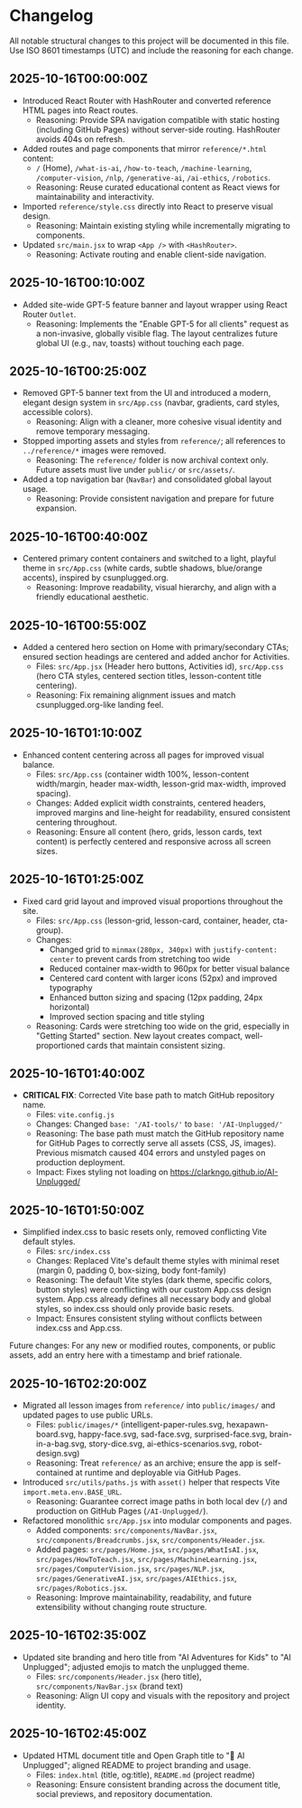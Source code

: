 # Changelog

All notable structural changes to this project will be documented in this file. Use ISO 8601 timestamps (UTC) and include the reasoning for each change.

## 2025-10-16T00:00:00Z

- Introduced React Router with HashRouter and converted reference HTML pages into React routes.
  - Reasoning: Provide SPA navigation compatible with static hosting (including GitHub Pages) without server-side routing. HashRouter avoids 404s on refresh.
- Added routes and page components that mirror `reference/*.html` content:
  - `/` (Home), `/what-is-ai`, `/how-to-teach`, `/machine-learning`, `/computer-vision`, `/nlp`, `/generative-ai`, `/ai-ethics`, `/robotics`.
  - Reasoning: Reuse curated educational content as React views for maintainability and interactivity.
- Imported `reference/style.css` directly into React to preserve visual design.
  - Reasoning: Maintain existing styling while incrementally migrating to components.
- Updated `src/main.jsx` to wrap `<App />` with `<HashRouter>`.
  - Reasoning: Activate routing and enable client-side navigation.

## 2025-10-16T00:10:00Z

- Added site-wide GPT-5 feature banner and layout wrapper using React Router `Outlet`.
  - Reasoning: Implements the "Enable GPT-5 for all clients" request as a non-invasive, globally visible flag. The layout centralizes future global UI (e.g., nav, toasts) without touching each page.

## 2025-10-16T00:25:00Z

- Removed GPT-5 banner text from the UI and introduced a modern, elegant design system in `src/App.css` (navbar, gradients, card styles, accessible colors).
  - Reasoning: Align with a cleaner, more cohesive visual identity and remove temporary messaging.
- Stopped importing assets and styles from `reference/`; all references to `../reference/*` images were removed.
  - Reasoning: The `reference/` folder is now archival context only. Future assets must live under `public/` or `src/assets/`.
- Added a top navigation bar (`NavBar`) and consolidated global layout usage.
  - Reasoning: Provide consistent navigation and prepare for future expansion.

## 2025-10-16T00:40:00Z

- Centered primary content containers and switched to a light, playful theme in `src/App.css` (white cards, subtle shadows, blue/orange accents), inspired by csunplugged.org.
  - Reasoning: Improve readability, visual hierarchy, and align with a friendly educational aesthetic.

## 2025-10-16T00:55:00Z

- Added a centered hero section on Home with primary/secondary CTAs; ensured section headings are centered and added anchor for Activities.
  - Files: `src/App.jsx` (Header hero buttons, Activities id), `src/App.css` (hero CTA styles, centered section titles, lesson-content title centering).
  - Reasoning: Fix remaining alignment issues and match csunplugged.org-like landing feel.

## 2025-10-16T01:10:00Z

- Enhanced content centering across all pages for improved visual balance.
  - Files: `src/App.css` (container width 100%, lesson-content width/margin, header max-width, lesson-grid max-width, improved spacing).
  - Changes: Added explicit width constraints, centered headers, improved margins and line-height for readability, ensured consistent centering throughout.
  - Reasoning: Ensure all content (hero, grids, lesson cards, text content) is perfectly centered and responsive across all screen sizes.

## 2025-10-16T01:25:00Z

- Fixed card grid layout and improved visual proportions throughout the site.
  - Files: `src/App.css` (lesson-grid, lesson-card, container, header, cta-group).
  - Changes:
    - Changed grid to `minmax(280px, 340px)` with `justify-content: center` to prevent cards from stretching too wide
    - Reduced container max-width to 960px for better visual balance
    - Centered card content with larger icons (52px) and improved typography
    - Enhanced button sizing and spacing (12px padding, 24px horizontal)
    - Improved section spacing and title styling
  - Reasoning: Cards were stretching too wide on the grid, especially in "Getting Started" section. New layout creates compact, well-proportioned cards that maintain consistent sizing.

## 2025-10-16T01:40:00Z

- **CRITICAL FIX**: Corrected Vite base path to match GitHub repository name.
  - Files: `vite.config.js`
  - Changes: Changed `base: '/AI-tools/'` to `base: '/AI-Unplugged/'`
  - Reasoning: The base path must match the GitHub repository name for GitHub Pages to correctly serve all assets (CSS, JS, images). Previous mismatch caused 404 errors and unstyled pages on production deployment.
  - Impact: Fixes styling not loading on https://clarkngo.github.io/AI-Unplugged/

## 2025-10-16T01:50:00Z

- Simplified index.css to basic resets only, removed conflicting Vite default styles.
  - Files: `src/index.css`
  - Changes: Replaced Vite's default theme styles with minimal reset (margin 0, padding 0, box-sizing, body font-family)
  - Reasoning: The default Vite styles (dark theme, specific colors, button styles) were conflicting with our custom App.css design system. App.css already defines all necessary body and global styles, so index.css should only provide basic resets.
  - Impact: Ensures consistent styling without conflicts between index.css and App.css.

Future changes: For any new or modified routes, components, or public assets, add an entry here with a timestamp and brief rationale.

## 2025-10-16T02:20:00Z

- Migrated all lesson images from `reference/` into `public/images/` and updated pages to use public URLs.
  - Files: `public/images/*` (intelligent-paper-rules.svg, hexapawn-board.svg, happy-face.svg, sad-face.svg, surprised-face.svg, brain-in-a-bag.svg, story-dice.svg, ai-ethics-scenarios.svg, robot-design.svg)
  - Reasoning: Treat `reference/` as an archive; ensure the app is self-contained at runtime and deployable via GitHub Pages.
- Introduced `src/utils/paths.js` with `asset()` helper that respects Vite `import.meta.env.BASE_URL`.
  - Reasoning: Guarantee correct image paths in both local dev (`/`) and production on GitHub Pages (`/AI-Unplugged/`).
- Refactored monolithic `src/App.jsx` into modular components and pages.
  - Added components: `src/components/NavBar.jsx`, `src/components/Breadcrumbs.jsx`, `src/components/Header.jsx`.
  - Added pages: `src/pages/Home.jsx`, `src/pages/WhatIsAI.jsx`, `src/pages/HowToTeach.jsx`, `src/pages/MachineLearning.jsx`, `src/pages/ComputerVision.jsx`, `src/pages/NLP.jsx`, `src/pages/GenerativeAI.jsx`, `src/pages/AIEthics.jsx`, `src/pages/Robotics.jsx`.
  - Reasoning: Improve maintainability, readability, and future extensibility without changing route structure.

## 2025-10-16T02:35:00Z

- Updated site branding and hero title from "AI Adventures for Kids" to "AI Unplugged"; adjusted emojis to match the unplugged theme.
  - Files: `src/components/Header.jsx` (hero title), `src/components/NavBar.jsx` (brand text)
  - Reasoning: Align UI copy and visuals with the repository and project identity.

## 2025-10-16T02:45:00Z

- Updated HTML document title and Open Graph title to "🔌 AI Unplugged"; aligned README to project branding and usage.
  - Files: `index.html` (title, og:title), `README.md` (project readme)
  - Reasoning: Ensure consistent branding across the document title, social previews, and repository documentation.

